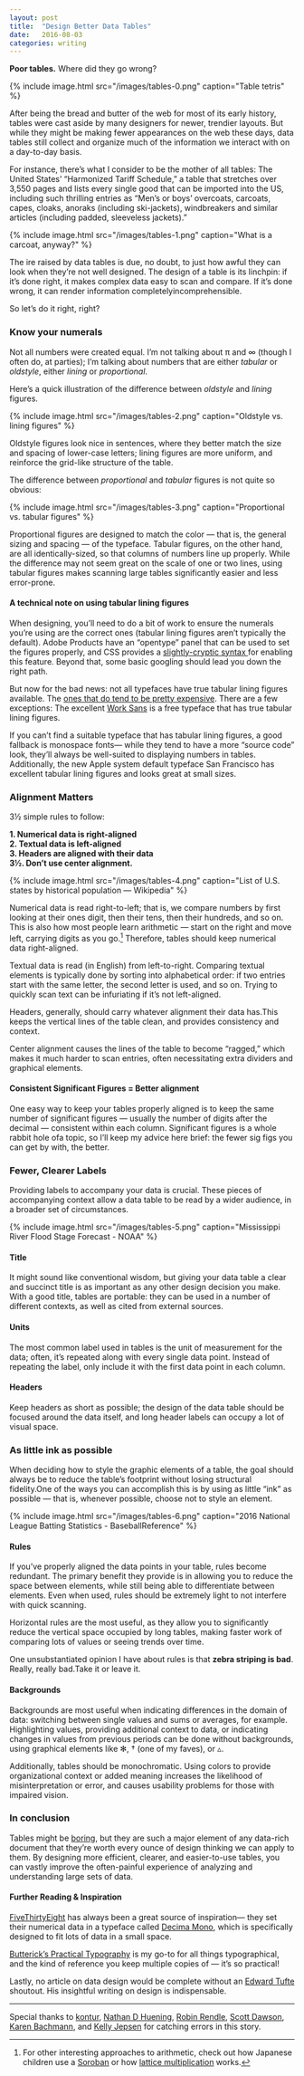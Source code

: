 ```yaml
---
layout: post
title:  "Design Better Data Tables"
date:   2016-08-03
categories: writing
---
```


**Poor tables.** Where did they go wrong?

{% include image.html src="/images/tables-0.png" caption="Table tetris" %}

After being the bread and butter of the web for most of its early history, tables were cast aside by many designers for newer, trendier layouts. But while they might be making fewer appearances on the web these days, data tables still collect and organize much of the information we interact with on a day-to-day basis.

For instance, there’s what I consider to be the mother of all tables: The United States’ “Harmonized Tariff Schedule,” a table that stretches over 3,550 pages and lists every single good that can be imported into the US, including such thrilling entries as “Men’s or boys’ overcoats, carcoats, capes, cloaks, anoraks (including ski-jackets), windbreakers and similar articles (including padded, sleeveless jackets).”

{% include image.html src="/images/tables-1.png" caption="What is a carcoat, anyway?" %}

The ire raised by data tables is due, no doubt, to just how awful they can look when they’re not well designed. The design of a table is its linchpin: if it’s done right, it makes complex data easy to scan and compare. If it’s done wrong, it can render information completelyincomprehensible.

So let’s do it right, right?

### Know your numerals

Not all numbers were created equal. I’m not talking about π and ∞ (though I often do, at parties); I’m talking about numbers that are either *tabular* or *oldstyle*, either *lining* or *proportional*.

Here’s a quick illustration of the difference between *oldstyle* and *lining* figures.

{% include image.html src="/images/tables-2.png" caption="Oldstyle vs. lining figures" %}

Oldstyle figures look nice in sentences, where they better match the size and spacing of lower-case letters; lining figures are more uniform, and reinforce the grid-like structure of the table.

The difference between *proportional* and *tabular* figures is not quite so obvious:

{% include image.html src="/images/tables-3.png" caption="Proportional vs. tabular figures" %}

Proportional figures are designed to match the color — that is, the general sizing and spacing — of the typeface. Tabular figures, on the other hand, are all identically-sized, so that columns of numbers line up properly. While the difference may not seem great on the scale of one or two lines, using tabular figures makes scanning large tables significantly easier and less error-prone.

#### A technical note on using tabular lining figures

When designing, you’ll need to do a bit of work to ensure the numerals you’re using are the correct ones (tabular lining figures aren’t typically the default). Adobe Products have an “opentype” panel that can be used to set the figures properly, and CSS provides a [slightly-cryptic syntax ](https://css-tricks.com/almanac/properties/f/font-feature-settings/)for enabling this feature. Beyond that, some basic googling should lead you down the right path.

But now for the bad news: not all typefaces have true tabular lining figures available. The [ones that do tend to be pretty expensive](https://www.myfonts.com/fonts/fontfont/ff-meta/). There are a few exceptions: The excellent [Work Sans](https://fonts.google.com/specimen/Work+Sans) is a free typeface that has true tabular lining figures.

If you can’t find a suitable typeface that has tabular lining figures, a good fallback is monospace fonts— while they tend to have a more “source code” look, they’ll always be well-suited to displaying numbers in tables. Additionally, the new Apple system default typeface San Francisco has excellent tabular lining figures and looks great at small sizes.

### Alignment Matters

3½ simple rules to follow:

**1. Numerical data is right-aligned**<br/>
**2. Textual data is left-aligned**<br/>
**3. Headers are aligned with their data**<br/>
**3½. Don’t use center alignment.**

{% include image.html src="/images/tables-4.png" caption="List of U.S. states by historical population — Wikipedia" %}

Numerical data is read right-to-left; that is, we compare numbers by first looking at their ones digit, then their tens, then their hundreds, and so on. This is also how most people learn arithmetic — start on the right and move left, carrying digits as you go.[^1] Therefore, tables should keep numerical data right-aligned.

Textual data is read (in English) from left-to-right. Comparing textual elements is typically done by sorting into alphabetical order: if two entries start with the same letter, the second letter is used, and so on. Trying to quickly scan text can be infuriating if it’s not left-aligned.

Headers, generally, should carry whatever alignment their data has.This keeps the vertical lines of the table clean, and provides consistency and context.

Center alignment causes the lines of the table to become “ragged,” which makes it much harder to scan entries, often necessitating extra dividers and graphical elements.

#### Consistent Significant Figures = Better alignment

One easy way to keep your tables properly aligned is to keep the same number of significant figures — usually the number of digits after the decimal — consistent within each column. Significant figures is a whole rabbit hole ofa topic, so I’ll keep my advice here brief: the fewer sig figs you can get by with, the better.

### Fewer, Clearer Labels

Providing labels to accompany your data is crucial. These pieces of accompanying context allow a data table to be read by a wider audience, in a broader set of circumstances.

{% include image.html src="/images/tables-5.png" caption="Mississippi River Flood Stage Forecast - NOAA" %}

#### Title

It might sound like conventional wisdom, but giving your data table a clear and succinct title is as important as any other design decision you make. With a good title, tables are portable: they can be used in a number of different contexts, as well as cited from external sources.

#### Units

The most common label used in tables is the unit of measurement for the data; often, it’s repeated along with every single data point. Instead of repeating the label, only include it with the first data point in each column.

#### Headers

Keep headers as short as possible; the design of the data table should be focused around the data itself, and long header labels can occupy a lot of visual space.

### As little ink as possible

When deciding how to style the graphic elements of a table, the goal should always be to reduce the table’s footprint without losing structural fidelity.One of the ways you can accomplish this is by using as little “ink” as possible — that is, whenever possible, choose not to style an element.

{% include image.html src="/images/tables-6.png" caption="2016 National League Batting Statistics - BaseballReference" %}

#### Rules

If you’ve properly aligned the data points in your table, rules become redundant. The primary benefit they provide is in allowing you to reduce the space between elements, while still being able to differentiate between elements. Even when used, rules should be extremely light to not interfere with quick scanning.

Horizontal rules are the most useful, as they allow you to significantly reduce the vertical space occupied by long tables, making faster work of comparing lots of values or seeing trends over time.

One unsubstantiated opinion I have about rules is that **zebra striping is bad**. Really, really bad.Take it or leave it.

#### Backgrounds

Backgrounds are most useful when indicating differences in the domain of data: switching between single values and sums or averages, for example. Highlighting values, providing additional context to data, or indicating changes in values from previous periods can be done without backgrounds, using graphical elements like ✻, † (one of my faves), or ▵.

Additionally, tables should be monochromatic. Using colors to provide organizational context or added meaning increases the likelihood of misinterpretation or error, and causes usability problems for those with impaired vision.

### In conclusion

Tables might be [boring](https://medium.com/mission-log/well-designed-interfaces-look-boring-568faa4559e0#.e6301amez), but they are such a major element of any data-rich document that they’re worth every ounce of design thinking we can apply to them. By designing more efficient, clearer, and easier-to-use tables, you can vastly improve the often-painful experience of analyzing and understanding large sets of data.

#### Further Reading & Inspiration

[FiveThirtyEight](http://fivethirtyeight.com/features/the-rise-and-rise-of-nneka-ogwumike/) has always been a great source of inspiration— they set their numerical data in a typeface called [Decima Mono](https://www.myfonts.com/fonts/tipografiaramis/decima-mono/), which is specifically designed to fit lots of data in a small space.

[Butterick’s Practical Typography](http://practicaltypography.com/) is my go-to for all things typographical, and the kind of reference you keep multiple copies of — it’s so practical!

Lastly, no article on data design would be complete without an [Edward Tufte](http://www.edwardtufte.com/bboard/q-and-a-fetch-msg?msg_id=00041I) shoutout. His insightful writing on design is indispensable.

***

Special thanks to [kontur](https://medium.com/u/40a07ef54f77), [Nathan D Huening](https://medium.com/u/98d7858573d), [Robin Rendle](https://medium.com/u/aae529a3f8b0), [Scott Dawson](https://medium.com/u/ed2d267a9408), [Karen Bachmann](https://medium.com/u/529ce6387b3b), and [Kelly Jepsen](https://medium.com/u/4e07ae4204f0) for catching errors in this story.

[^1]: For other interesting approaches to arithmetic, check out how Japanese children use a [Soroban](https://www.youtube.com/watch?v=Px_hvzYS3_Y) or how [lattice multiplication](https://www.khanacademy.org/math/arithmetic/multiplication-division/lattice-multiplication/v/lattice-multiplication) works.
